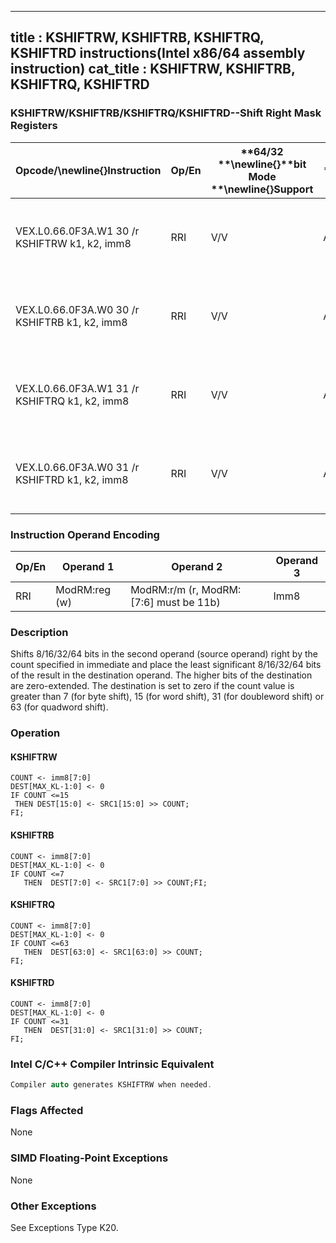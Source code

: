 ----------------------------
title : KSHIFTRW, KSHIFTRB, KSHIFTRQ, KSHIFTRD instructions(Intel x86/64 assembly instruction)
cat_title : KSHIFTRW, KSHIFTRB, KSHIFTRQ, KSHIFTRD
----------------------------
### KSHIFTRW/KSHIFTRB/KSHIFTRQ/KSHIFTRD--Shift Right Mask Registers 


|**Opcode/**\newline{}**Instruction**|**Op/En**|**64/32 **\newline{}**bit Mode **\newline{}**Support**|**CPUID **\newline{}**Feature **\newline{}**Flag**|**Description**|
|------------------------------------|---------|------------------------------------------------------|--------------------------------------------------|---------------|
|VEX.L0.66.0F3A.W1 30 /r KSHIFTRW k1, k2, imm8|RRI|V/V|AVX512F|Shift right 16 bits in k2 by immediate and write result in k1.|
|VEX.L0.66.0F3A.W0 30 /r KSHIFTRB k1, k2, imm8|RRI|V/V|AVX512DQ|Shift right 8 bits in k2 by immediate and write result in k1.|
|VEX.L0.66.0F3A.W1 31 /r KSHIFTRQ k1, k2, imm8|RRI|V/V|AVX512BW|Shift right 64 bits in k2 by immediate and write result in k1.|
|VEX.L0.66.0F3A.W0 31 /r KSHIFTRD k1, k2, imm8|RRI|V/V|AVX512BW|Shift right 32 bits in k2 by immediate and write result in k1.|
### Instruction Operand Encoding


|Op/En|Operand 1|Operand 2|Operand 3|
|-----|---------|---------|---------|
|RRI|ModRM:reg (w)|ModRM:r/m (r, ModRM:[7:6] must be 11b)|Imm8|
### Description


Shifts 8/16/32/64 bits in the second operand (source operand) right by the count specified in immediate and place the least significant 8/16/32/64 bits of the result in the destination operand. The higher bits of the destination are zero-extended. The destination is set to zero if the count value is greater than 7 (for byte shift), 15 (for word shift), 31 (for doubleword shift) or 63 (for quadword shift).


### Operation
#### KSHIFTRW
```info-verb
COUNT <-  imm8[7:0]
DEST[MAX_KL-1:0] <-  0
IF COUNT <=15
 THEN DEST[15:0]  <- SRC1[15:0] >> COUNT;
FI;
```
#### KSHIFTRB
```info-verb
COUNT <-  imm8[7:0]
DEST[MAX_KL-1:0]  <- 0
IF COUNT <=7
   THEN  DEST[7:0] <-  SRC1[7:0] >> COUNT;FI;
```
#### KSHIFTRQ
```info-verb
COUNT  <- imm8[7:0]
DEST[MAX_KL-1:0]  <- 0
IF COUNT <=63
   THEN  DEST[63:0] <-  SRC1[63:0] >> COUNT;
FI;
```
#### KSHIFTRD
```info-verb
COUNT <-  imm8[7:0]
DEST[MAX_KL-1:0] <-  0
IF COUNT <=31
   THEN  DEST[31:0] <-  SRC1[31:0] >> COUNT;
FI;
```

### Intel C/C++ Compiler Intrinsic Equivalent

```cpp
Compiler auto generates KSHIFTRW when needed.
```
### Flags Affected


None

### SIMD Floating-Point Exceptions


None

### Other Exceptions


See Exceptions Type K20.

